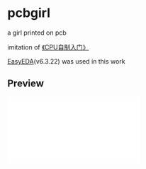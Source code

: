# pcbgirl  

a girl printed on pcb

imitation of [《CPU自制入门》](https://book.douban.com/subject/25780703/)

[EasyEDA](https://lceda.cn/)(v6.3.22) was used in this work


## Preview  

![preview](preview.img)
